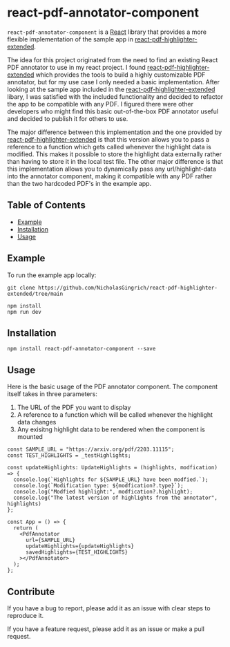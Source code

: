 # react-pdf-annotator-component

`react-pdf-annotator-component` is a [React](https://reactjs.org/) library that provides a more flexible implementation of the sample app in [react-pdf-highlighter-extended](https://github.com/DanielArnould/react-pdf-highlighter-extended).

The idea for this project originated from the need to find an existing React PDF annotator to use in my react project. I found [react-pdf-highlighter-extended](https://github.com/DanielArnould/react-pdf-highlighter-extended) which provides the tools to build a highly customizable PDF annotator, but for my use case I only needed a basic implementation. After looking at the sample app included in the [react-pdf-highlighter-extended](https://github.com/DanielArnould/react-pdf-highlighter-extended) libary, I was satisfied with the included functionality and decided to refactor the app to be compatible with any PDF. I figured there were other developers who might find this basic out-of-the-box PDF annotator useful and decided to publish it for others to use.

The major difference between this implementation and the one provided by [react-pdf-highlighter-extended](https://github.com/DanielArnould/react-pdf-highlighter-extended) is that this version allows you to pass a reference to a function which gets called whenever the highlight data is modified. This makes it possible to store the highlight data externally rather than having to store it in the local test file. The other major difference is that this implementation allows you to dynamically pass any url/highlight-data into the annotator component, making it compatible with any PDF rather than the two hardcoded PDF's in the example app.

## Table of Contents

- [Example](#example)
- [Installation](#installation)
- [Usage](#usage)

## Example

To run the example app locally:

```
git clone https://github.com/NicholasGingrich/react-pdf-highlighter-extended/tree/main

npm install
npm run dev
```

## Installation

`npm install react-pdf-annotator-component --save`

## Usage

Here is the basic usage of the PDF annotator component. The component itself takes in three parameters:

1. The URL of the PDF you want to display
2. A reference to a function which will be called whenever the highlight data changes
3. Any exisitng highlight data to be rendered when the component is mounted

```
const SAMPLE_URL = "https://arxiv.org/pdf/2203.11115";
const TEST_HIGHLIGHTS = _testHighlights;

const updateHighlights: UpdateHighlights = (highlights, modfication) => {
  console.log(`Highlights for ${SAMPLE_URL} have been modfied.`);
  console.log(`Modification type: ${modfication?.type}`);
  console.log("Modfied highlight:", modfication?.highlight);
  console.log("The latest version of highlights from the annotator", highlights)
};

const App = () => {
  return (
    <PdfAnnotator
      url={SAMPLE_URL}
      updateHighlights={updateHighlights}
      savedHighlights={TEST_HIGHLIGHTS}
    ></PdfAnnotator>
  );
};
```

## Contribute

If you have a bug to report, please add it as an issue with clear steps to reproduce it.

If you have a feature request, please add it as an issue or make a pull request.
